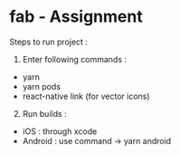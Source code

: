 # fab - Assignment

Steps to run project :

1. Enter following commands : 
- yarn
- yarn pods
- react-native link (for vector icons)

2. Run builds :
- iOS : through xcode
- Android : use command -> yarn android
